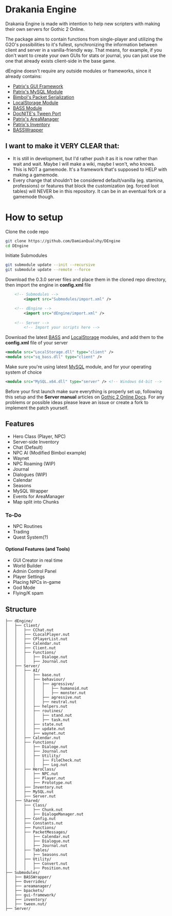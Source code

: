 ﻿# Drakania Engine
Drakania Engine is made with intention to help new scripters with making their own servers for Gothic 2 Online.

The package aims to contain functions from single-player and utilizing the G2O's possibilities to it's fullest, synchronizing the information between client and server in a vanilla-friendly way. That means, for example, if you don't want to create your own GUIs for stats or journal, you can just use the one that already exists client-side in the base game.

dEngine doesn't require any outside modules or frameworks, since it already contains:
- [Patrix's GUI Framework](https://gitlab.com/g2o/scripts/gui-framework)
- [Patrix's MySQL Module](https://gitlab.com/GothicMultiplayerTeam/modules/mysql)
- [Bimbol's Packet Serialization](https://gitlab.com/bcore1/bpackets)
- [LocalStorage Module](https://gitlab.com/GothicMultiplayerTeam/modules/LocalStorage)
- [BASS Module](https://gitlab.com/GothicMultiplayerTeam/modules/bass)
- [DocNITE's Tween Port](https://gitlab.com/g2o/scripts/tween.nut)
- [Patrix's AreaManager](https://gitlab.com/g2o/scripts/areamanager)
- [Patrix's Inventory](https://gitlab.com/g2o/scripts/inventory)
- [BASSWrapper](https://github.com/G2O-Script-Workshop/BASSWrapper)

## I want to make it VERY CLEAR that:
- It is still in development, but I'd rather push it as it is now rather than wait and wait.
Maybe I will make a wiki, maybe I won't, who knows. 
- This is NOT a gamemode. It's a framework that's supposed to HELP with making a gamemode.
- Every change that shouldn't be considered default/vanilla (eg. stamina, professions) or features that block the customization (eg. forced loot tables) will NEVER be in this repository. It can be in an eventual fork or a gamemode though.

# How to setup
Clone the code repo
```bash
git clone https://github.com/DamianQualshy/DEngine
cd DEngine
```
Initiate Submodules
```bash
git submodule update --init --recursive
git submodule update --remote --force
```
Download the 0.3.0 server files and place them in the cloned repo directory, then import the engine in **config.xml** file
```xml
	<!-- Submodules -->
		<import src="Submodules/import.xml" />

	<!-- dEngine -->
		<import src="dEngine/import.xml" />
	
	<!-- Server -->
		<!-- Import your scripts here -->
```
Download the latest [BASS](https://gitlab.com/GothicMultiplayerTeam/modules/bass) and [LocalStorage](https://gitlab.com/GothicMultiplayerTeam/modules/LocalStorage) modules, and add them to the **config.xml** file of your server
```xml
<module src="LocalStorage.dll" type="client" />
<module src="sq_bass.dll" type="client" />
```
Make sure you're using latest [MySQL](https://gitlab.com/GothicMultiplayerTeam/modules/mysql/-/releases) module, and for your operating system of choice
```xml
<module src="MySQL.x64.dll" type="server" /> <!-- Windows 64-bit -->
```
Before your first launch make sure everything is properly set up, following this setup and the **Server manual** articles on [Gothic 2 Online Docs](https://gothicmultiplayerteam.gitlab.io/docs/0.3.0/server-manual/configuration/). For any problems or possible ideas please leave an issue or create a fork to implement the patch yourself.

## Features
- Hero Class (Player, NPC)
- Server-side Inventory
- Chat (Default)
- NPC AI (Modified Bimbol example)
- Waynet
- NPC Roaming (WIP)
- Journal
- Dialogues (WIP)
- Calendar
- Seasons
- MySQL Wrapper
- Events for AreaManager
- Map split into Chunks

### To-Do
- NPC Routines
- Trading
- Quest System(?)

#### Optional Features (and Tools)
- GUI Creator in real time
- World Builder
- Admin Control Panel
- Player Settings
- Placing NPCs in-game
- God Mode
- Flying/K spam

## Structure
```
├── dEngine/
│   ├── Client/
│   │   ├── CChat.nut
│   │   ├── CLocalPlayer.nut
│   │   ├── CPlayerList.nut
│   │   ├── Calendar.nut
│   │   ├── Client.nut
│   │   ├── Functions/
│   │   │   ├── Dialoge.nut
│   │   │   ├── Journal.nut
│   ├── Server/
│   │   ├── AI/
│   │   │   ├── base.nut
│   │   │   ├── behaviour/
│   │   │   │   ├── agressive/
│   │   │   │   │   ├── humanoid.nut
│   │   │   │   │   ├── monster.nut
│   │   │   │   ├── agressive.nut
│   │   │   │   ├── neutral.nut
│   │   │   ├── helpers.nut
│   │   │   ├── routines/
│   │   │   │   ├── stand.nut
│   │   │   │   ├── task.nut
│   │   │   ├── state.nut
│   │   │   ├── update.nut
│   │   │   ├── waynet.nut
│   │   ├── Calendar.nut
│   │   ├── Functions/
│   │   │   ├── Dialoge.nut
│   │   │   ├── Journal.nut
│   │   │   ├── Utility/
│   │   │   │   ├── FileCheck.nut
│   │   │   │   ├── Log.nut
│   │   ├── HeroClass/
│   │   │   ├── NPC.nut
│   │   │   ├── Player.nut
│   │   │   ├── Prototype.nut
│   │   ├── Inventory.nut
│   │   ├── MySQL.nut
│   │   ├── Server.nut
│   ├── Shared/
│   │   ├── Class/
│   │   │   ├── Chunk.nut
│   │   │   ├── DialogeManager.nut
│   │   ├── Config.nut
│   │   ├── Constants.nut
│   │   ├── Functions/
│   │   ├── PacketMessages/
│   │   │   ├── Calendar.nut
│   │   │   ├── Dialogue.nut
│   │   │   ├── Journal.nut
│   │   ├── Tables/
│   │   │   ├── Seasons.nut
│   │   ├── Utility/
│   │   │   ├── Convert.nut
│   │   │   ├── Position.nut
├── Submodules/
│   ├── BASSWrapper/
│   ├── Overrides/
│   ├── areamanager/
│   ├── bpackets/
│   ├── gui-framework/
│   ├── inventory/
│   ├── tween.nut/
├── Server/
```